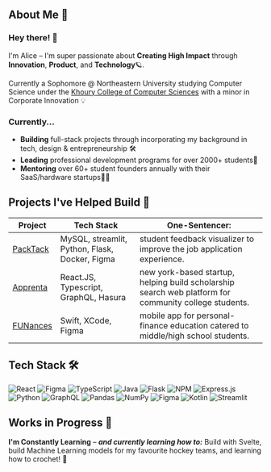## About Me 🏹
### Hey there! 👋
I'm Alice – I'm super passionate about **Creating High Impact** through **Innovation**, **Product**, and **Technology**🪐.

Currently a Sophomore @ Northeastern University studying Computer Science under the [Khoury College of Computer Sciences](https://www.khoury.northeastern.edu/) with a minor in Corporate Innovation 💡
### Currently...
- **Building** full-stack projects through incorporating my background in tech, design & entrepreneurship 🛠️
- **Leading** professional development programs for over 2000+ students👀
- **Mentoring** over 60+ student founders annually with their SaaS/hardware startups👩‍💻

## Projects I've Helped Build 📓 
| Project | Tech Stack | One-Sentencer: | 
|-------|--------| ----------|
|[PackTack](https://github.com/akl5/PackTrack)  | MySQL, streamlit, Python, Flask, Docker, Figma | student feedback visualizer to improve the job application experience.|
| [Apprenta](https://www.apprenta.co/)| React.JS, Typescript, GraphQL, Hasura | new york-based startup, helping build scholarship search web platform for community college students. |
|[FUNances](https://github.com/clarissaramos/Funances-)| Swift, XCode, Figma | mobile app for personal-finance education catered to middle/high school students. |


## Tech Stack 🛠️
![React](https://img.shields.io/badge/react-%2320232a.svg?style=for-the-badge&logo=react&logoColor=%2361DAFB)
![Figma](https://img.shields.io/badge/figma-%23F24E1E.svg?style=for-the-badge&logo=figma&logoColor=white)
![TypeScript](https://img.shields.io/badge/typescript-%23007ACC.svg?style=for-the-badge&logo=typescript&logoColor=white)
![Java](https://img.shields.io/badge/java-%23ED8B00.svg?style=for-the-badge&logo=openjdk&logoColor=white)
![Flask](https://img.shields.io/badge/flask-%23000.svg?style=for-the-badge&logo=flask&logoColor=white)
![NPM](https://img.shields.io/badge/NPM-%23CB3837.svg?style=for-the-badge&logo=npm&logoColor=white)
![Express.js](https://img.shields.io/badge/express.js-%23404d59.svg?style=for-the-badge&logo=express&logoColor=%2361DAFB)
![Python](https://img.shields.io/badge/python-3670A0?style=for-the-badge&logo=python&logoColor=ffdd54)
![GraphQL](https://img.shields.io/badge/-GraphQL-E10098?style=for-the-badge&logo=graphql&logoColor=white)
![Pandas](https://img.shields.io/badge/pandas-%23150458.svg?style=for-the-badge&logo=pandas&logoColor=white)
![NumPy](https://img.shields.io/badge/numpy-%23013243.svg?style=for-the-badge&logo=numpy&logoColor=white)
![Figma](https://img.shields.io/badge/figma-%23F24E1E.svg?style=for-the-badge&logo=figma&logoColor=white)
![Kotlin](https://img.shields.io/badge/kotlin-%237F52FF.svg?style=for-the-badge&logo=kotlin&logoColor=white)
![Streamlit](https://img.shields.io/badge/Streamlit-%23FE4B4B.svg?style=for-the-badge&logo=streamlit&logoColor=white)



## Works in Progress 🧠
**I'm Constantly Learning** – **_and currently learning how to:_** Build with Svelte, build Machine Learning models for my favourite hockey teams, and learning how to crochet! 🧶
